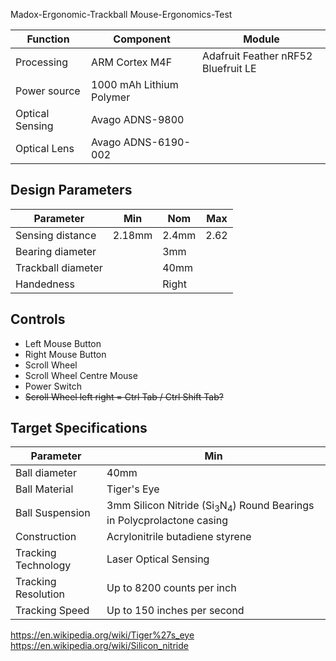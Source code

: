 Madox-Ergonomic-Trackball
Mouse-Ergonomics-Test

|Function|Component|Module|
|---|---|---|
|Processing|ARM Cortex M4F|Adafruit Feather nRF52 Bluefruit LE |
|Power source|1000 mAh Lithium Polymer||
|Optical Sensing|Avago ADNS-9800||
|Optical Lens|Avago ADNS-6190-002||

## Design Parameters
|Parameter|Min|Nom|Max|
|---|---|---|---|
|Sensing distance|2.18mm|2.4mm|2.62|
|Bearing diameter||3mm||
|Trackball diameter||40mm||
|Handedness||Right||

## Controls
- Left Mouse Button
- Right Mouse Button
- Scroll Wheel
- Scroll Wheel Centre Mouse
- Power Switch
- ~~Scroll Wheel left right = Ctrl Tab / Ctrl Shift Tab?~~


## Target Specifications
|Parameter|Min|
|---|---|
|Ball diameter|40mm|
|Ball Material|Tiger's Eye|
|Ball Suspension|3mm Silicon Nitride (Si<sub>3</sub>N<sub>4</sub>) Round Bearings in Polycprolactone casing |
|Construction|Acrylonitrile butadiene styrene|
|Tracking Technology|Laser Optical Sensing|
|Tracking Resolution|Up to 8200 counts per inch|
|Tracking Speed|Up to 150 inches per second|


<https://en.wikipedia.org/wiki/Tiger%27s_eye>
<https://en.wikipedia.org/wiki/Silicon_nitride>